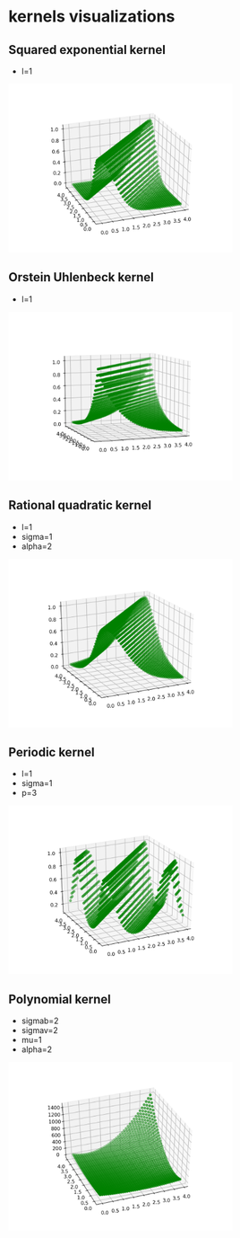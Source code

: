# kernels visualizations

## Squared exponential kernel
* l=1  
<img src="img/Squared-exponential-kernel.png" height=300px/>

## Orstein Uhlenbeck kernel
* l=1  
<img src="img/Orstein-Uhlenbeck-kernel.png" height=300px/>

## Rational quadratic kernel
* l=1
* sigma=1
* alpha=2  
<img src="img/Rational-quadratic-kernel.png" height=300px/>

## Periodic kernel
* l=1
* sigma=1
* p=3  
<img src="img/Periodic-kernel.png" height=300px/>

## Polynomial kernel
* sigmab=2
* sigmav=2
* mu=1
* alpha=2  
<img src="img/Polynomial-kernel.png" height=300px/>